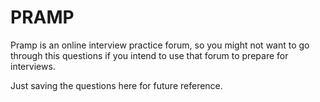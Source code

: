 # PRAMP

Pramp is an online interview practice forum, so you might not want to go through this questions if you intend to use that forum to prepare for interviews.

Just saving the questions here for future reference.

